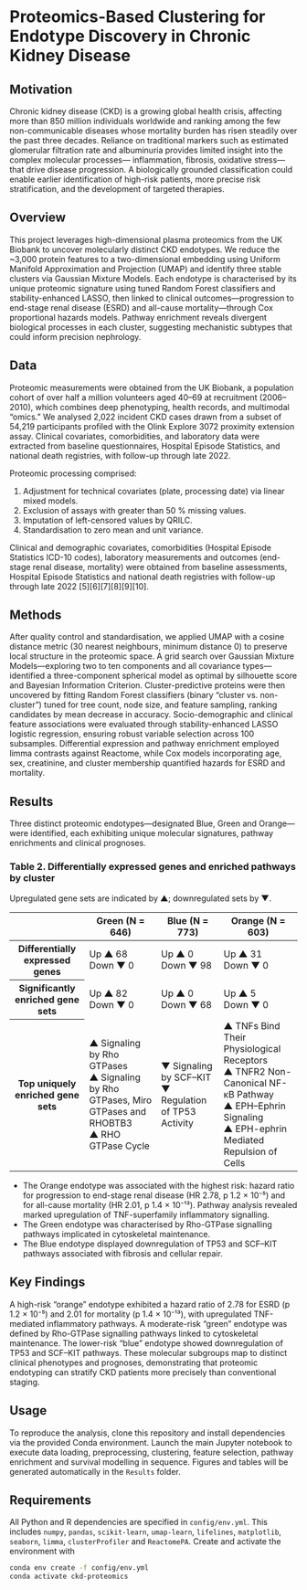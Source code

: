 # Proteomics-Based Clustering for Endotype Discovery in Chronic Kidney Disease

## Motivation

Chronic kidney disease (CKD) is a growing global health crisis, affecting more than 850 million individuals worldwide and ranking among the few non-communicable diseases whose mortality burden has risen steadily over the past three decades. Reliance on traditional markers such as estimated glomerular filtration rate and albuminuria provides limited insight into the complex molecular processes— inflammation, fibrosis, oxidative stress—that drive disease progression. A biologically grounded classification could enable earlier identification of high-risk patients, more precise risk stratification, and the development of targeted therapies.

## Overview

This project leverages high-dimensional plasma proteomics from the UK Biobank to uncover molecularly distinct CKD endotypes. We reduce the ~3,000 protein features to a two-dimensional embedding using Uniform Manifold Approximation and Projection (UMAP) and identify three stable clusters via Gaussian Mixture Models. Each endotype is characterised by its unique proteomic signature using tuned Random Forest classifiers and stability-enhanced LASSO, then linked to clinical outcomes—progression to end-stage renal disease (ESRD) and all-cause mortality—through Cox proportional hazards models. Pathway enrichment reveals divergent biological processes in each cluster, suggesting mechanistic subtypes that could inform precision nephrology.

## Data

Proteomic measurements were obtained from the UK Biobank, a population cohort of over half a million volunteers aged 40–69 at recruitment (2006–2010), which combines deep phenotyping, health records, and multimodal “omics.” We analysed 2,022 incident CKD cases drawn from a subset of 54,219 participants profiled with the Olink Explore 3072 proximity extension assay. Clinical covariates, comorbidities, and laboratory data were extracted from baseline questionnaires, Hospital Episode Statistics, and national death registries, with follow-up through late 2022. 

Proteomic processing comprised:  
1. Adjustment for technical covariates (plate, processing date) via linear mixed models.  
2. Exclusion of assays with greater than 50 % missing values.  
3. Imputation of left-censored values by QRILC.  
4. Standardisation to zero mean and unit variance.

Clinical and demographic covariates, comorbidities (Hospital Episode Statistics ICD-10 codes), laboratory measurements and outcomes (end-stage renal disease, mortality) were obtained from baseline assessments, Hospital Episode Statistics and national death registries with follow-up through late 2022 [5][6][7][8][9][10].

## Methods

After quality control and standardisation, we applied UMAP with a cosine distance metric (30 nearest neighbours, minimum distance 0) to preserve local structure in the proteomic space. A grid search over Gaussian Mixture Models—exploring two to ten components and all covariance types—identified a three-component spherical model as optimal by silhouette score and Bayesian Information Criterion. Cluster-predictive proteins were then uncovered by fitting Random Forest classifiers (binary “cluster vs. non-cluster”) tuned for tree count, node size, and feature sampling, ranking candidates by mean decrease in accuracy. Socio-demographic and clinical feature associations were evaluated through stability-enhanced LASSO logistic regression, ensuring robust variable selection across 100 subsamples. Differential expression and pathway enrichment employed limma contrasts against Reactome, while Cox models incorporating age, sex, creatinine, and cluster membership quantified hazards for ESRD and mortality.

## Results
Three distinct proteomic endotypes—designated Blue, Green and Orange—were identified, each exhibiting unique molecular signatures, pathway enrichments and clinical prognoses.

### Table 2. Differentially expressed genes and enriched pathways by cluster  
Upregulated gene sets are indicated by ▲; downregulated sets by ▼.

<table>
  <thead>
    <tr>
      <th></th>
      <th>Green (N = 646)</th>
      <th>Blue (N = 773)</th>
      <th>Orange (N = 603)</th>
    </tr>
  </thead>
  <tbody>
    <tr>
      <th>Differentially expressed genes</th>
      <td>Up ▲ 68<br>Down ▼ 0</td>
      <td>Up ▲ 0<br>Down ▼ 98</td>
      <td>Up ▲ 31<br>Down ▼ 0</td>
    </tr>
    <tr>
      <th>Significantly enriched gene sets</th>
      <td>Up ▲ 82<br>Down ▼ 0</td>
      <td>Up ▲ 0<br>Down ▼ 68</td>
      <td>Up ▲ 5<br>Down ▼ 0</td>
    </tr>
    <tr>
      <th>Top uniquely enriched gene sets</th>
      <td>
        ▲ Signaling by Rho GTPases<br>
        ▲ Signaling by Rho GTPases, Miro GTPases and RHOBTB3<br>
        ▲ RHO GTPase Cycle
      </td>
      <td>
        ▼ Signaling by SCF–KIT<br>
        ▼ Regulation of TP53 Activity
      </td>
      <td>
        ▲ TNFs Bind Their Physiological Receptors<br>
        ▲ TNFR2 Non-Canonical NF-κB Pathway<br>
        ▲ EPH–Ephrin Signaling<br>
        ▲ EPH-ephrin Mediated Repulsion of Cells
      </td>
    </tr>
  </tbody>
</table>

- The Orange endotype was associated with the highest risk: hazard ratio for progression to end-stage renal disease (HR 2.78, p 1.2 × 10⁻⁵) and for all-cause mortality (HR 2.01, p 1.4 × 10⁻¹³). Pathway analysis revealed marked upregulation of TNF-superfamily inflammatory signalling.
- The Green endotype was characterised by Rho-GTPase signalling pathways implicated in cytoskeletal maintenance.
- The Blue endotype displayed downregulation of TP53 and SCF–KIT pathways associated with fibrosis and cellular repair.


## Key Findings

A high-risk “orange” endotype exhibited a hazard ratio of 2.78 for ESRD (p 1.2 × 10⁻⁵) and 2.01 for mortality (p 1.4 × 10⁻¹³), with upregulated TNF-mediated inflammatory pathways. A moderate-risk “green” endotype was defined by Rho-GTPase signalling pathways linked to cytoskeletal maintenance. The lower-risk “blue” endotype showed downregulation of TP53 and SCF–KIT pathways. These molecular subgroups map to distinct clinical phenotypes and prognoses, demonstrating that proteomic endotyping can stratify CKD patients more precisely than conventional staging.

## Usage

To reproduce the analysis, clone this repository and install dependencies via the provided Conda environment. Launch the main Jupyter notebook to execute data loading, preprocessing, clustering, feature selection, pathway enrichment and survival modelling in sequence. Figures and tables will be generated automatically in the `Results` folder.

## Requirements

All Python and R dependencies are specified in `config/env.yml`. This includes `numpy`, `pandas`, `scikit-learn`, `umap-learn`, `lifelines`, `matplotlib`, `seaborn`, `limma`, `clusterProfiler` and `ReactomePA`. Create and activate the environment with  
```bash
conda env create -f config/env.yml  
conda activate ckd-proteomics  
